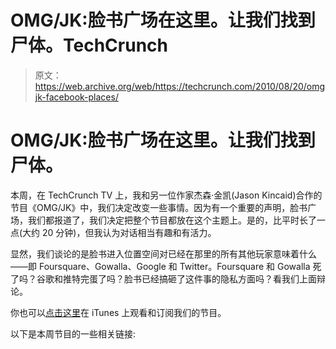 # OMG/JK:脸书广场在这里。让我们找到尸体。TechCrunch

> 原文：<https://web.archive.org/web/https://techcrunch.com/2010/08/20/omgjk-facebook-places/>

# OMG/JK:脸书广场在这里。让我们找到尸体。

本周，在 TechCrunch TV 上，我和另一位作家杰森·金凯(Jason Kincaid)合作的节目《OMG/JK》中，我们决定改变一些事情。因为有一个重要的声明，脸书广场，我们都报道了，我们决定把整个节目都放在这个主题上。是的，比平时长了一点(大约 20 分钟)，但我认为对话相当有趣和有活力。

显然，我们谈论的是脸书进入位置空间对已经在那里的所有其他玩家意味着什么——即 Foursquare、Gowalla、Google 和 Twitter。Foursquare 和 Gowalla 死了吗？谷歌和推特完蛋了吗？脸书已经搞砸了这件事的隐私方面吗？看我们上面辩论。

你也可以[点击这里](https://web.archive.org/web/20221208174337/http://itunes.apple.com/us/podcast/omg-jk/id383031468)在 iTunes 上观看和订阅我们的节目。

以下是本周节目的一些相关链接:
